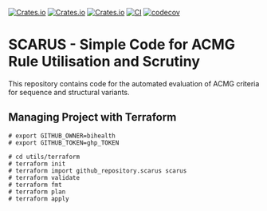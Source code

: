 [![Crates.io](https://img.shields.io/crates/d/scarus.svg)](https://crates.io/crates/scarus)
[![Crates.io](https://img.shields.io/crates/v/scarus.svg)](https://crates.io/crates/scarus)
[![Crates.io](https://img.shields.io/crates/l/scarus.svg)](https://crates.io/crates/scarus)
[![CI](https://github.com/bihealth/scarus/actions/workflows/rust.yml/badge.svg)](https://github.com/bihealth/scarus/actions/workflows/rust.yml)
[![codecov](https://codecov.io/gh/bihealth/scarus/branch/main/graph/badge.svg?token=aZchhLWdzt)](https://codecov.io/gh/bihealth/scarus)

# SCARUS - Simple Code for ACMG Rule Utilisation and Scrutiny

This repository contains code for the automated evaluation of ACMG criteria for sequence and structural variants.

## Managing Project with Terraform

```
# export GITHUB_OWNER=bihealth
# export GITHUB_TOKEN=ghp_TOKEN

# cd utils/terraform
# terraform init
# terraform import github_repository.scarus scarus
# terraform validate
# terraform fmt
# terraform plan
# terraform apply
```
